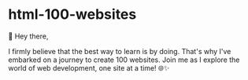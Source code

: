 # html-100-websites

👋 Hey there, 

I firmly believe that the best way to learn is by doing. That's why I've embarked on a journey to create 100 websites. Join me as I explore the world of web development, one site at a time! 🌐✨
